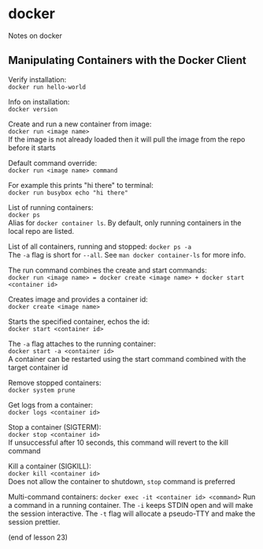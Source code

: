 # docker
Notes on docker

## Manipulating Containers with the Docker Client
Verify installation:  
`docker run hello-world`

Info on installation:  
`docker version`

Create and run a new container from image:  
`docker run <image name>`   
If the image is not already loaded then it will pull the image from the repo before it starts

Default command override:  
`docker run <image name> command`

For example this prints "hi there" to terminal:  
`docker run busybox echo "hi there"`  

List of running containers:  
`docker ps`  
Alias for `docker container ls`. By default, only running containers in the local repo are listed.

List of all containers, running and stopped:
`docker ps -a`  
The `-a` flag is short for `--all`. See `man docker container-ls` for more info.

The run command combines the create and start commands:  
`docker run <image name> = docker create <image name> + docker start <container id>`  

Creates image and provides a container id:  
`docker create <image name>`  

Starts the specified container, echos the id:  
`docker start <container id>`

The `-a` flag attaches to the running container:  
`docker start -a <container id>`  
A container can be restarted using the start command combined with the target container id  

Remove stopped containers:  
`docker system prune`  

Get logs from a container:  
`docker logs <container id>`

Stop a container (SIGTERM):  
`docker stop <container id>`  
If unsuccessful after 10 seconds, this command will revert to the kill command

Kill a container (SIGKILL):  
`docker kill <container id>`  
Does not allow the container to shutdown, `stop` command is preferred

Multi-command containers:
`docker exec -it <container id> <command>`
Run a command in a running container. The `-i` keeps STDIN open and will make the session
interactive. The `-t` flag will allocate a pseudo-TTY and make the session prettier.

(end of lesson 23)
